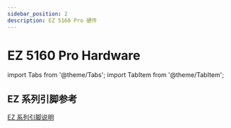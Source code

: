 ```yaml
---
sidebar_position: 2
description: EZ 5160 Pro 硬件
---
```


# EZ 5160 Pro Hardware

<!-- import lib start -->

import Tabs from '@theme/Tabs';
import TabItem from '@theme/TabItem';

<!-- import lib end -->

## EZ 系列引脚参考 

[EZ 系列引脚说明](../ez-series-pin.md)
